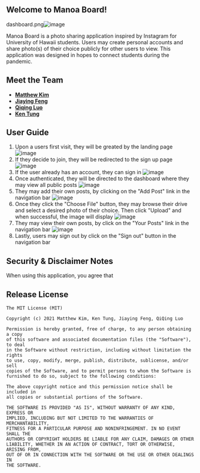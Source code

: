 ## Welcome to Manoa Board!
dashboard.png![image](https://user-images.githubusercontent.com/46728332/116855871-d65fa000-ab95-11eb-9a93-d2b9afa48ba2.png)


Manoa Board is a photo sharing application inspired by Instagram for University of Hawaii students. Users may create personal accounts and share photo(s) of their choice publicly for other users to view. This application was designed in hopes to connect students during the pandemic.

## Meet the Team
- **[Matthew Kim](https://github.com/mattkim009)**
- **[Jiaying Feng](https://github.com/JiayingFeng)**
- **[Qiqing Luo](https://github.com/QiQing-Luo)**
- **[Ken Tung](https://github.com/ken-10)**

## User Guide
1. Upon a users first visit, they will be greated by the landing page
![image](https://user-images.githubusercontent.com/46728332/116855089-7b797900-ab94-11eb-85e2-95016fd6af6c.png)
2. If they decide to join, they will be redirected to the sign up page
![image](https://user-images.githubusercontent.com/46728332/116856271-8d5c1b80-ab96-11eb-84d0-4208cbffd2ab.png)
3. If the user already has an account, they can sign in
![image](https://user-images.githubusercontent.com/46728332/116856476-e926a480-ab96-11eb-8ded-60b8dd49d306.png)
4. Once authenticated, they will be directed to the dashboard where they may view all public posts
![image](https://user-images.githubusercontent.com/46728332/116855871-d65fa000-ab95-11eb-9a93-d2b9afa48ba2.png)
5. They may add their own posts, by clicking on the "Add Post" link in the navigation bar
![image](https://user-images.githubusercontent.com/46728332/116856765-5fc3a200-ab97-11eb-9793-dcf0d925be24.png)
6. Once they click the "Choose File" button, they may browse their drive and select a desired photo of their choice. Then click "Upload" and when successful, the image will display
![image](https://user-images.githubusercontent.com/46728332/116856999-c5179300-ab97-11eb-940b-1c1cfbe22a37.png)
7. They may view their own posts, by click on the "Your Posts" link in the navigation bar
![image](https://user-images.githubusercontent.com/46728332/116857146-0c9e1f00-ab98-11eb-87be-92bb864461ea.png)
8. Lastly, users may sign out by click on the "Sign out" button in the navigation bar

## Security & Disclaimer Notes
When using this application, you agree that 


## Release License
```
The MIT License (MIT)

Copyright (c) 2021 Matthew Kim, Ken Tung, Jiaying Feng, QiQing Luo

Permission is hereby granted, free of charge, to any person obtaining a copy
of this software and associated documentation files (the "Software"), to deal
in the Software without restriction, including without limitation the rights
to use, copy, modify, merge, publish, distribute, sublicense, and/or sell
copies of the Software, and to permit persons to whom the Software is
furnished to do so, subject to the following conditions:

The above copyright notice and this permission notice shall be included in
all copies or substantial portions of the Software.

THE SOFTWARE IS PROVIDED "AS IS", WITHOUT WARRANTY OF ANY KIND, EXPRESS OR
IMPLIED, INCLUDING BUT NOT LIMITED TO THE WARRANTIES OF MERCHANTABILITY,
FITNESS FOR A PARTICULAR PURPOSE AND NONINFRINGEMENT. IN NO EVENT SHALL THE
AUTHORS OR COPYRIGHT HOLDERS BE LIABLE FOR ANY CLAIM, DAMAGES OR OTHER
LIABILITY, WHETHER IN AN ACTION OF CONTRACT, TORT OR OTHERWISE, ARISING FROM,
OUT OF OR IN CONNECTION WITH THE SOFTWARE OR THE USE OR OTHER DEALINGS IN
THE SOFTWARE.
```
